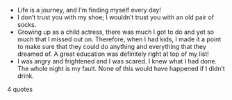  - Life is a journey, and I’m finding myself every day!
 - I don’t trust you with my shoe; I wouldn’t trust you with an old pair of socks.
 - Growing up as a child actress, there was much I got to do and yet so much that I missed out on. Therefore, when I had kids, I made it a point to make sure that they could do anything and everything that they dreamed of. A great education was definitely right at top of my list!
 - I was angry and frightened and I was scared. I knew what I had done. The whole night is my fault. None of this would have happened if I didn’t drink.

4 quotes